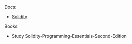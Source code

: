 Docs:
- [Solidity](https://docs.soliditylang.org/en/develop/)

Books:
- Study Solidity-Programming-Essentials-Second-Edition
